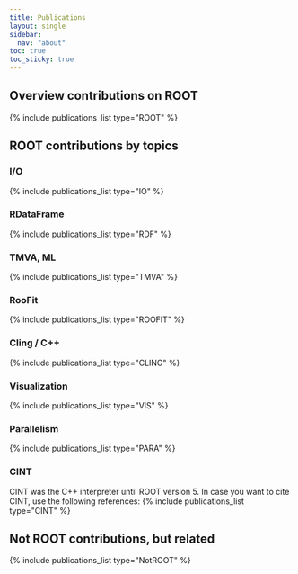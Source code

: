 ```yaml
---
title: Publications
layout: single
sidebar:
  nav: "about"
toc: true
toc_sticky: true
---
```



## Overview contributions on ROOT
{% include publications_list type="ROOT" %}

## ROOT contributions by topics

### I/O
{% include publications_list type="IO" %}

### RDataFrame
{% include publications_list type="RDF" %}

### TMVA, ML
{% include publications_list type="TMVA" %}

### RooFit
{% include publications_list type="ROOFIT" %}

### Cling / C++
{% include publications_list type="CLING" %}

### Visualization
{% include publications_list type="VIS" %}

### Parallelism
{% include publications_list type="PARA" %}

### CINT
CINT was the C++ interpreter until ROOT version 5. In case you want to cite CINT, use the following references:
{% include publications_list type="CINT" %}

## Not ROOT contributions, but related
{% include publications_list type="NotROOT" %}